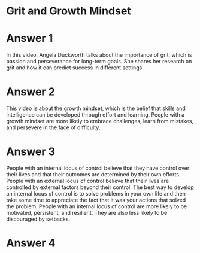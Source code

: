 # Grit and Growth Mindset

# Answer 1
In this video, Angela Duckworth talks about the importance of grit, which is passion and perseverance for long-term goals. She shares her research on grit and how it can predict success in different settings. 

# Answer 2
This video is about the growth mindset, which is the belief that skills and intelligence can be developed through effort and learning. People with a growth mindset are more likely to embrace challenges, learn from mistakes, and persevere in the face of difficulty. 

# Answer 3
People with an internal locus of control believe that they have control over their lives and that their outcomes are determined by their own efforts. People with an external locus of control believe that their lives are controlled by external factors beyond their control.
The best way to develop an internal locus of control is to solve problems in your own life and then take some time to appreciate the fact that it was your actions that solved the problem. People with an internal locus of control are more likely to be motivated, persistent, and resilient. They are also less likely to be discouraged by setbacks.

# Answer 4
